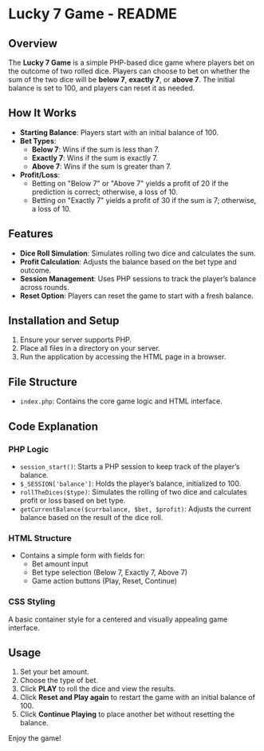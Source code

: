 # Lucky 7 Game - README

## Overview

The **Lucky 7 Game** is a simple PHP-based dice game where players bet on the outcome of two rolled dice. Players can choose to bet on whether the sum of the two dice will be **below 7**, **exactly 7**, or **above 7**. The initial balance is set to 100, and players can reset it as needed.

## How It Works

- **Starting Balance**: Players start with an initial balance of 100.
- **Bet Types**:
  - **Below 7**: Wins if the sum is less than 7.
  - **Exactly 7**: Wins if the sum is exactly 7.
  - **Above 7**: Wins if the sum is greater than 7.
- **Profit/Loss**:
  - Betting on "Below 7" or "Above 7" yields a profit of 20 if the prediction is correct; otherwise, a loss of 10.
  - Betting on "Exactly 7" yields a profit of 30 if the sum is 7; otherwise, a loss of 10.
  
## Features

- **Dice Roll Simulation**: Simulates rolling two dice and calculates the sum.
- **Profit Calculation**: Adjusts the balance based on the bet type and outcome.
- **Session Management**: Uses PHP sessions to track the player’s balance across rounds.
- **Reset Option**: Players can reset the game to start with a fresh balance.

## Installation and Setup

1. Ensure your server supports PHP.
2. Place all files in a directory on your server.
3. Run the application by accessing the HTML page in a browser.

## File Structure

- `index.php`: Contains the core game logic and HTML interface.

## Code Explanation

### PHP Logic

- `session_start()`: Starts a PHP session to keep track of the player’s balance.
- `$_SESSION['balance']`: Holds the player’s balance, initialized to 100.
- `rollTheDices($type)`: Simulates the rolling of two dice and calculates profit or loss based on bet type.
- `getCurrentBalance($currbalance, $bet, $profit)`: Adjusts the current balance based on the result of the dice roll.

### HTML Structure

- Contains a simple form with fields for:
  - Bet amount input
  - Bet type selection (Below 7, Exactly 7, Above 7)
  - Game action buttons (Play, Reset, Continue)
  
### CSS Styling

A basic container style for a centered and visually appealing game interface.

## Usage

1. Set your bet amount.
2. Choose the type of bet.
3. Click **PLAY** to roll the dice and view the results.
4. Click **Reset and Play again** to restart the game with an initial balance of 100.
5. Click **Continue Playing** to place another bet without resetting the balance.

Enjoy the game!
